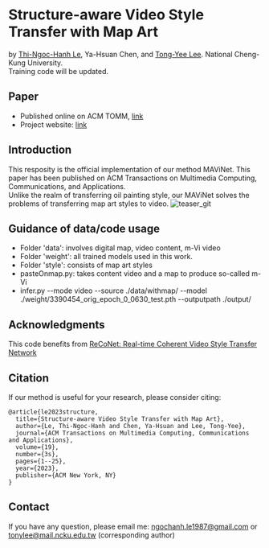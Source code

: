 # Structure-aware Video Style Transfer with Map Art
by [Thi-Ngoc-Hanh Le](https://lehanhcs.github.io/), Ya-Hsuan Chen, and [Tong-Yee Lee](https://scholar.google.com/citations?user=V3PTB98AAAAJ&hl=en&oi=ao). National Cheng-Kung University. <br>
Training code will be updated.

Paper
---
* Published online on ACM TOMM, [link](https://dl.acm.org/doi/full/10.1145/3572030)
* Project website: [link](http://graphics.csie.ncku.edu.tw/MArtVi/)

Introduction
---
This resposity is the official implementation of our method MAViNet. This paper has been published on ACM Transactions on Multimedia Computing, Communications, and Applications. <br>
Unlike the realm of transferring oil painting style, our MAViNet solves the problems of transferring map art styles to video.
![teaser_git](https://github.com/LeHanhcs/MapArt_animation/assets/37010753/dc71667a-1804-4bfc-bbfe-619ac334cb7e)


Guidance of data/code usage
---
* Folder 'data': involves digital map, video content, m-Vi video
* Folder 'weight': all trained models used in this work.
* Folder 'style': consists of map art styles
* pasteOnmap.py: takes content video and a map to produce so-called m-Vi
* infer.py --mode video --source ./data/withmap/ --model ./weight/3390454_orig_epoch_0_0630_test.pth --outputpath ./output/

Acknowledgments
---
This code benefits from [ReCoNet: Real-time Coherent Video Style Transfer Network](https://github.com/changgyhub/reconet)

Citation
---
If our method is useful for your research, please consider citing:
```
@article{le2023structure,
  title={Structure-aware Video Style Transfer with Map Art},
  author={Le, Thi-Ngoc-Hanh and Chen, Ya-Hsuan and Lee, Tong-Yee},
  journal={ACM Transactions on Multimedia Computing, Communications and Applications},
  volume={19},
  number={3s},
  pages={1--25},
  year={2023},
  publisher={ACM New York, NY}
}
```

Contact
---
If you have any question, please email me: ngochanh.le1987@gmail.com or tonylee@mail.ncku.edu.tw (corresponding author)
